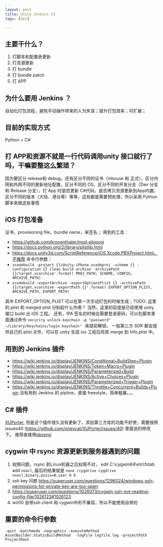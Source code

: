 ```yaml
---
layout: post
title: Unity Jenkins CI
tags: [dev]

---
```


## 主要干什么？
1. 打脚本和配置表更新
2. 打资源更新
3. 打 bundle
4. 打 bundle patch
5. 打 APP


## 为什么要用 Jenkins ？
自动化打包流程，避免手动操作带来的人为失误；提升打包效率；可扩展；

## 目前的实现方式
Python + C#

## 打 APP和资源不就是一行代码调用unity 接口就行了吗，干嘛要整这么繁琐？
因为要区分 release和 debug，还有区分不同的证书（inhouse 和 正式），区分内网和外网不同的更新地址配置，区分不同的 OS，区分不同的开发分支（Dev 分支和 Release 分支），打 App 时是否更新 C#代码，是否拷贝资源更新到App内置，区分不同的版本（大陆、港台等）等等，这些都是需要预处理，所以采用 Python 脚本来做这些事情

## iOS 打包准备
证书，provisioning file，bundle name，来签名；
用到的工具：
* https://github.com/kronenthaler/mod-pbxproj
* https://docs.python.org/2/library/plistlib.html
* https://docs.unity3d.com/ScriptReference/iOS.Xcode.PBXProject.html，不推荐
命令行参数：
* `xcodebuild -project {}/Unity-iPhone.xcodeproj -scheme {} -configuration {} clean build archive -archivePath {}/target.xcarchive'.format(
                PROJ_PATH, SCHEME, CONFIG, ARCHIVE_PATH)`
* `xcodebuild -exportArchive -exportOptionsPlist {} -archivePath {}/target.xcarchive -exportPath {}'.format(
            EXPORT_OPTION_PLIST, ARCHIVE_PATH, EXPORT_PATH)`

其中 EXPORT_OPTION_PLIST 可以在第一次手动打包的时候生成；TODO: 这里的 plist 和 merged plist 分别起什么作用？
当然，这里的前提是已经使用 unity 接口 build 出 iOS 工程。
还有，IPA 签名的时候会需要登录密码，可以在脚本里面通过命令 `security unlock-keychain -p "password" ~/Library/Keychains/login.keychain' ` 来提前解锁。
一般第三方 SDK 都会提供自己的 plist 文件，可以在 unity 生成 ios 工程后将其 merge 到 Info.plist 中。


## 用到的 Jenkins 插件
* https://wiki.jenkins.io/display/JENKINS/Conditional+BuildStep+Plugin
* https://wiki.jenkins.io/display/JENKINS/Token+Macro+Plugin
* https://wiki.jenkins.io/display/JENKINS/Parameterized+Build
* https://wiki.jenkins.io/display/JENKINS/Active+Choices+Plugin
* https://wiki.jenkins.io/display/JENKINS/Parameterized+Trigger+Plugin
* https://wiki.jenkins.io/display/JENKINS/Throttle+Concurrent+Builds+Plugin
没有用到 Jenkins 的 pipline，直接 freestyle，简单粗暴。。。

## C# 插件
[XUPorter](https://github.com/onevcat/XUPorter), 但是这个插件很久没有更新了，添加第三方库的功能不好使，需要按照 issues40 (https://github.com/onevcat/XUPorter/issues/40) 里面说的修改下。
推荐直接用[pbxproj](https://pypi.org/project/pbxproj/) 

## cygwin 中 rsync 资源更新到服务器遇到的问题
1. 权限问题，rsync 到Linux机器之后权限不对， edit C:\cygwin64\etc\fstab add `noacl`, 最后的结果就是 `none /cygdrive cygdrive noacl,binary,posix=0,user 0 0`
2. ssh key 问题 https://superuser.com/questions/1296024/windows-ssh-permissions-for-private-key-are-too-open
3. https://superuser.com/questions/1026073/cygwin-ssh-not-reading-config-file/1026123#1026123
4. win10 自带ssh client 和 cygwin中的不兼容，所以不能使用自带的

## 重要的命令行参数
` -quit -batchmode -nographics -executeMethod AssetBuilder.StaticBuildMethod  -logFile logfile.log -projectPath ProjectRoot `

